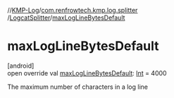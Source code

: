 //[KMP-Log](../../../index.md)/[com.renfrowtech.kmp.log.splitter](../index.md)
/[LogcatSplitter](index.md)/[maxLogLineBytesDefault](max-log-line-bytes-default.md)

# maxLogLineBytesDefault

[android]\
open override
val [maxLogLineBytesDefault](max-log-line-bytes-default.md): [Int](https://kotlinlang.org/api/latest/jvm/stdlib/kotlin/-int/index.html)
= 4000

The maximum number of characters in a log line
